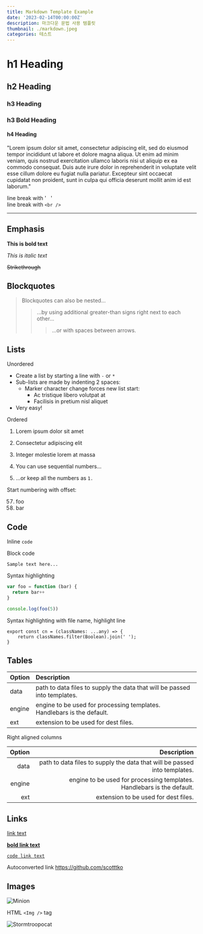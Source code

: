 ```yaml
---
title: Markdown Template Example
date: '2023-02-14T00:00:00Z'
description: 마크다운 문법 사용 템플릿
thumbnail: ./markdown.jpeg
categories: 테스트
---
```


# h1 Heading

## h2 Heading

### h3 Heading

### **h3 Bold Heading**

#### h4 Heading

"Lorem ipsum dolor sit amet, consectetur adipiscing elit, sed do eiusmod tempor incididunt ut labore et dolore magna aliqua. Ut enim ad minim veniam, quis nostrud exercitation ullamco laboris nisi ut aliquip ex ea commodo consequat. Duis aute irure dolor in reprehenderit in voluptate velit esse cillum dolore eu fugiat nulla pariatur. Excepteur sint occaecat cupidatat non proident, sunt in culpa qui officia deserunt mollit anim id est laborum."

line break with '&nbsp;&nbsp;&nbsp;'  
line break with `<br />` <br />

---

## Emphasis

**This is bold text**

_This is italic text_

~~Strikethrough~~

## Blockquotes

> Blockquotes can also be nested...
>
> > ...by using additional greater-than signs right next to each other...
> >
> > > ...or with spaces between arrows.

## Lists

Unordered

- Create a list by starting a line with `-` or `*`
- Sub-lists are made by indenting 2 spaces:
  - Marker character change forces new list start:
    - Ac tristique libero volutpat at
    * Facilisis in pretium nisl aliquet
- Very easy!

Ordered

1. Lorem ipsum dolor sit amet
2. Consectetur adipiscing elit
3. Integer molestie lorem at massa

4. You can use sequential numbers...
5. ...or keep all the numbers as `1.`

Start numbering with offset:

57. foo
1. bar

## Code

Inline `code`

Block code

```
Sample text here...
```

Syntax highlighting

```js
var foo = function (bar) {
  return bar++
}

console.log(foo(5))
```

Syntax highlighting with file name, highlight line

```
export const cn = (classNames: ...any) => {
    return classNames.filter(Boolean).join(' ');
}
```

## Tables

| Option | Description                                                               |
| ------ | :------------------------------------------------------------------------ |
| data   | path to data files to supply the data that will be passed into templates. |
| engine | engine to be used for processing templates. Handlebars is the default.    |
| ext    | extension to be used for dest files.                                      |

Right aligned columns

| Option |                                                               Description |
| -----: | ------------------------------------------------------------------------: |
|   data | path to data files to supply the data that will be passed into templates. |
| engine |    engine to be used for processing templates. Handlebars is the default. |
|    ext |                                      extension to be used for dest files. |

## Links

[link text](https://github.com/scotttko)

[**bold link text**](https://github.com/scotttko)

[`code link text`](https://github.com/scotttko)

Autoconverted link https://github.com/scotttko

## Images

![Minion](https://octodex.github.com/images/minion.png)

HTML `<Img />` tag

<img src="https://octodex.github.com/images/stormtroopocat.jpg" alt="Stormtroopocat" width={300} />
